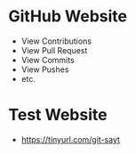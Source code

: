# GitHub Website 
- View Contributions
- View Pull Request
- View Commits
- View Pushes
- etc.
# Test Website 
- https://tinyurl.com/git-sayt
